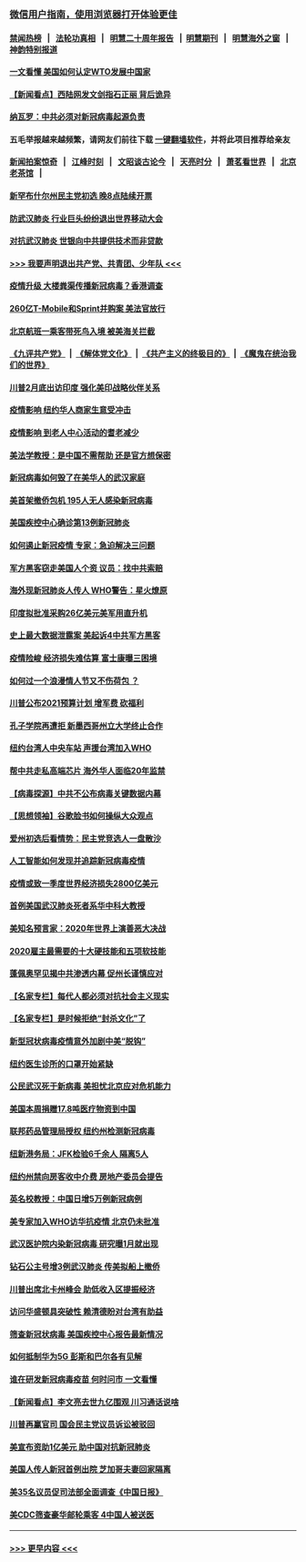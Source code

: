 ### [微信用户指南，使用浏览器打开体验更佳](https://github.com/gfw-breaker/banned-news1/blob/master/indexes/wechat-guide.md?t=0)
#### [禁闻热榜](热点新闻.md?t=0)  &nbsp;&nbsp;|&nbsp;&nbsp; [法轮功真相](https://github.com/gfw-breaker/truth/blob/master/README.md?t=0) &nbsp;&nbsp;|&nbsp;&nbsp; [明慧二十周年报告](https://github.com/gfw-breaker/mh-reports/blob/master/README.md?t=0) &nbsp;&nbsp;|&nbsp;&nbsp;[明慧期刊](https://github.com/gfw-breaker/mh-qikan) &nbsp;&nbsp;|&nbsp;&nbsp; [明慧海外之窗](https://github.com/gfw-breaker/mh-news/blob/master/README.md?t=0) &nbsp;&nbsp;|&nbsp;&nbsp; [神韵特别报道](https://github.com/gfw-breaker/mh-news/blob/master/shenyun.md?t=0)
#### [一文看懂 美国如何认定WTO发展中国家](../pages/nsc412/n11862051.md?t=02120733) 
#### [【新闻看点】西陆网发文剑指石正丽 背后诡异](../pages/nsc412/n11861792.md?t=02120733) 
#### [纳瓦罗：中共必须对新冠病毒起源负责](../pages/nsc412/n11861810.md?t=02120733) 
#### 五毛举报越来越频繁，请网友们前往下载 [一键翻墙软件](https://github.com/gfw-breaker/ssr-accounts)，并将此项目推荐给亲友
#### [新闻拍案惊奇](https://github.com/gfw-breaker/banned-news1/blob/master/pages/link4.md) &nbsp;&nbsp;|&nbsp;&nbsp; [江峰时刻](https://github.com/gfw-breaker/banned-news1/blob/master/pages/link4.md) &nbsp;&nbsp;|&nbsp;&nbsp; [文昭谈古论今](https://github.com/gfw-breaker/banned-news1/blob/master/pages/link4.md) &nbsp;&nbsp;|&nbsp;&nbsp; [天亮时分](https://github.com/gfw-breaker/banned-news1/blob/master/pages/link4.md) &nbsp;&nbsp;|&nbsp;&nbsp; [萧茗看世界](https://github.com/gfw-breaker/banned-news1/blob/master/pages/link4.md) &nbsp;&nbsp;|&nbsp;&nbsp; [北京老茶馆](https://github.com/gfw-breaker/banned-news1/blob/master/pages/link4.md) &nbsp;&nbsp;|&nbsp;&nbsp; 
#### [新罕布什尔州民主党初选 晚8点陆续开票](../pages/nsc412/n11861872.md?t=02120733) 
#### [防武汉肺炎 行业巨头纷纷退出世界移动大会](../pages/nsc412/n11861795.md?t=02120733) 
#### [对抗武汉肺炎 世银向中共提供技术而非贷款](../pages/nsc412/n11861652.md?t=02120733) 
#### [>>> 我要声明退出共产党、共青团、少年队 <<<](https://github.com/begood0513/goodnews/blob/master/quit/letter.md) 
#### [疫情升级 大楼粪渠传播新冠病毒？香港调查](../pages/nsc412/n11861556.md?t=02120733) 
#### [260亿T-Mobile和Sprint并购案 美法官放行](../pages/nsc412/n11861511.md?t=02120733) 
#### [北京航班一乘客带死鸟入境 被美海关拦截](../pages/nsc412/n11861317.md?t=02120733) 
#### [《九评共产党》](https://github.com/begood0513/9ping.md/blob/master/README.md) &nbsp;|&nbsp; [《解体党文化》](../../../../jtdwh.md/blob/master/README.md)  &nbsp;|&nbsp; [《共产主义的终极目的》](../../../../gczydzjmd.md/blob/master/README.md) &nbsp;|&nbsp; [《魔鬼在统治我们的世界》](../../../../mgztzwmdsj.md/blob/master/README.md) 
#### [川普2月底出访印度 强化美印战略伙伴关系](../pages/nsc412/n11860557.md?t=02120733) 
#### [疫情影响  纽约华人商家生意受冲击](../pages/nsc412/n11860284.md?t=02120733) 
#### [疫情影响  到老人中心活动的耆老减少](../pages/nsc412/n11860199.md?t=02120733) 
#### [美法学教授：是中国不需帮助 还是官方想保密](../pages/nsc412/n11859492.md?t=02120733) 
#### [新冠病毒如何毁了在美华人的武汉家庭](../pages/nsc412/n11859524.md?t=02120733) 
#### [美首架撤侨包机 195人无人感染新冠病毒](../pages/nsc412/n11859908.md?t=02120733) 
#### [美国疾控中心确诊第13例新冠肺炎](../pages/nsc412/n11859966.md?t=02120733) 
#### [如何遏止新冠疫情 专家：急迫解决三问题](../pages/nsc412/n11859685.md?t=02120733) 
#### [军方黑客窃走美国人个资 议员：找中共索赔](../pages/nsc412/n11859371.md?t=02120733) 
#### [海外现新冠肺炎人传人 WHO警告：星火燎原](../pages/nsc412/n11859252.md?t=02120733) 
#### [印度拟批准采购26亿美元美军用直升机](../pages/nsc412/n11859143.md?t=02120733) 
#### [史上最大数据泄露案 美起诉4中共军方黑客](../pages/nsc412/n11859115.md?t=02120733) 
#### [疫情险峻 经济损失难估算 富士康曝三困境](../pages/nsc412/n11859120.md?t=02120733) 
#### [如何过一个浪漫情人节又不伤荷包 ？](../pages/nsc412/n11858969.md?t=02120733) 
#### [川普公布2021预算计划 增军费 砍福利](../pages/nsc412/n11859012.md?t=02120733) 
#### [孔子学院再遭拒 新墨西哥州立大学终止合作](../pages/nsc412/n11858661.md?t=02120733) 
#### [纽约台湾人中央车站  声援台湾加入WHO](../pages/nsc412/n11857757.md?t=02120733) 
#### [帮中共走私高端芯片 海外华人面临20年监禁](../pages/nsc412/n11855016.md?t=02120733) 
#### [【病毒探源】中共不公布病毒关键数据内幕](../pages/nsc412/n11856584.md?t=02120733) 
#### [【思想领袖】谷歌脸书如何操纵大众观点](../pages/nsc412/n11680874.md?t=02120733) 
#### [爱州初选后看情势：民主党竞选人一盘散沙](../pages/nsc412/n11856557.md?t=02120733) 
#### [人工智能如何发现并追踪新冠病毒疫情](../pages/nsc412/n11856398.md?t=02120733) 
#### [疫情或致一季度世界经济损失2800亿美元](../pages/nsc412/n11855639.md?t=02120733) 
#### [首例美国武汉肺炎死者系华中科大教授](../pages/nsc412/n11855500.md?t=02120733) 
#### [美知名预言家：2020年世界上演善恶大决战](../pages/nsc412/n11855418.md?t=02120733) 
#### [2020雇主最需要的十大硬技能和五项软技能](../pages/nsc412/n11850953.md?t=02120733) 
#### [蓬佩奥罕见揭中共渗透内幕 促州长谨慎应对](../pages/nsc412/n11854685.md?t=02120733) 
#### [【名家专栏】每代人都必须对抗社会主义现实](../pages/nsc412/n11831412.md?t=02120733) 
#### [【名家专栏】是时候拒绝“封杀文化”了](../pages/nsc412/n11814093.md?t=02120733) 
#### [新型冠状病毒疫情意外加剧中美“脱钩”](../pages/nsc412/n11854475.md?t=02120733) 
#### [纽约医生诊所的口罩开始紧缺](../pages/nsc412/n11853364.md?t=02120733) 
#### [公民武汉死于新病毒 美担忧北京应对危机能力](../pages/nsc412/n11854331.md?t=02120733) 
#### [美国本周捐赠17.8吨医疗物资到中国](../pages/nsc412/n11854269.md?t=02120733) 
#### [联邦药品管理局授权  纽约州检测新冠病毒](../pages/nsc412/n11853371.md?t=02120733) 
#### [纽新港务局：JFK检验6千余人  隔离5人](../pages/nsc412/n11853366.md?t=02120733) 
#### [纽约州禁向房客收中介费  房地产委员会提告](../pages/nsc412/n11853360.md?t=02120733) 
#### [英名校教授：中国日增5万例新冠病例](../pages/nsc412/n11854174.md?t=02120733) 
#### [美专家加入WHO访华抗疫情 北京仍未批准](../pages/nsc412/n11854043.md?t=02120733) 
#### [武汉医护院内染新冠病毒 研究曝1月就出现](../pages/nsc412/n11852928.md?t=02120733) 
#### [钻石公主号增3例武汉肺炎 传美拟船上撤侨](../pages/nsc412/n11853240.md?t=02120733) 
#### [川普出席北卡州峰会 助低收入区提振经济](../pages/nsc412/n11853232.md?t=02120733) 
#### [访问华盛顿具突破性 赖清德盼对台湾有助益](../pages/nsc412/n11853129.md?t=02120733) 
#### [筛查新冠状病毒 美国疾控中心报告最新情况](../pages/nsc412/n11853070.md?t=02120733) 
#### [如何抵制华为5G 彭斯和巴尔各有见解](../pages/nsc412/n11852535.md?t=02120733) 
#### [谁在研发新冠病毒疫苗 何时问市 一文看懂](../pages/nsc412/n11852840.md?t=02120733) 
#### [【新闻看点】李文亮去世九亿围观 川习通话说啥](../pages/nsc412/n11852360.md?t=02120733) 
#### [川普再赢官司 国会民主党议员诉讼被驳回](../pages/nsc412/n11852287.md?t=02120733) 
#### [美宣布资助1亿美元 助中国对抗新冠肺炎](../pages/nsc412/n11852531.md?t=02120733) 
#### [美国人传人新冠首例出院 芝加哥夫妻回家隔离](../pages/nsc412/n11852452.md?t=02120733) 
#### [美35名议员促司法部全面调查《中国日报》](../pages/nsc412/n11852435.md?t=02120733) 
#### [美CDC筛查豪华邮轮乘客 4中国人被送医](../pages/nsc412/n11852085.md?t=02120733) 

----
#### [ >>> 更早内容 <<< ](../indexes/nsc412-earlier.md)
